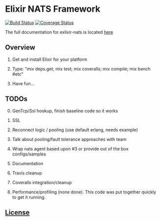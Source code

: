 # Elixir NATS Framework
[![Build Status](https://travis-ci.com/nats-io/elixir-nats.svg?token=1fr9zyyTUsvtF9yMNgaJ&branch=master)](https://travis-ci.com/nats-io/elixir-nats)
[![Coverage Status](https://coveralls.io/repos/nats-io/elixir-nats/badge.svg?branch=master&service=github)](https://coveralls.io/github/nats-io/elixir-nats?branch=master)

The full documentation for exlixir-nats is located [here](#doc-link)

## Overview

1. Get and install Elixir for your platform

2. Type: "mix deps.get; mix test; mix coveralls; mix compile; mix bench #etc"

3. Have fun...

## TODOs

0. GenTcp/Ssl hookup, finish baseline code so it works

1. SSL

2. Reconnect logic / pooling (use default erlang, needs example)

3. Talk about pooling/fault tolerance approaches with team

4. Wrap nats agent based upon #3 or provide out of the box configs/samples

5. Documentation

6. Travis cleanup

7. Coveralls integration/cleanup

8. Performance/profiling (none done). This code was put together quickly to get it running.

## [License](./LICENSE)
